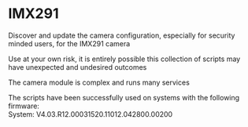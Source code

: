 # IMX291  
Discover and update the camera configuration, especially for security minded users, for the IMX291 camera  

Use at your own risk, it is entirely possible this collection of scripts may have unexpected and undesired outcomes  

The camera module is complex and runs many services  

The scripts have been successfully used on systems with the following firmware:  
System: V4.03.R12.00031520.11012.042800.00200

